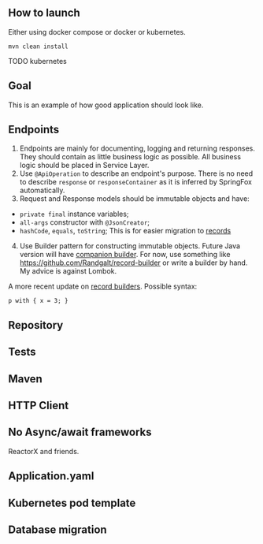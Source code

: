 ## How to launch

Either using docker compose or docker or kubernetes.

```
mvn clean install
```



TODO
kubernetes


## Goal

This is an example of how good application should look like.

## Endpoints

1. Endpoints are mainly for documenting, logging and returning responses. They should contain as little business logic as possible. All business logic should be placed in Service Layer.
2. Use ``@ApiOperation`` to describe an endpoint's purpose. There is no need to describe ``response`` or ``responseContainer`` as it is inferred by SpringFox automatically.
3. Request and Response models should be immutable objects and have:
* ``private final`` instance variables;
* ``all-args`` constructor with ``@JsonCreator``;
* ``hashCode``, ``equals``, ``toString``;
This is for easier migration to [records](https://openjdk.java.net/jeps/359)
4. Use Builder pattern for constructing immutable objects. Future Java version will have [companion builder](https://mail.openjdk.java.net/pipermail/amber-spec-experts/2020-July/002236.html).
For now, use something like https://github.com/Randgalt/record-builder or write a builder by hand. My advice is against Lombok.

A more recent update on [record builders](https://github.com/openjdk/amber-docs/blob/master/eg-drafts/reconstruction-records-and-classes.md).
Possible syntax:
```
p with { x = 3; }
```

## Repository


## Tests


## Maven


## HTTP Client


## No Async/await frameworks

ReactorX and friends.

## Application.yaml


## Kubernetes pod template

## Database migration